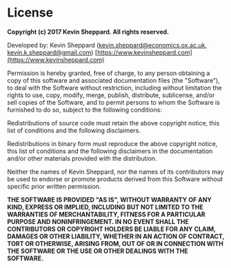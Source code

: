 # License

**Copyright (c) 2017 Kevin Sheppard. All rights reserved.**

Developed by: Kevin Sheppard (<kevin.sheppard@economics.ox.ac.uk>,  
<kevin.k.sheppard@gmail.com>)
[https://www.kevinsheppard.com](https://www.kevinsheppard.com)

Permission is hereby granted, free of charge, to any person obtaining a copy of
this software and associated documentation files (the "Software"), to deal with
the Software without restriction, including without limitation the rights to
use, copy, modify, merge, publish, distribute, sublicense, and/or sell copies
of the Software, and to permit persons to whom the Software is furnished to do
so, subject to the following conditions:

Redistributions of source code must retain the above copyright notice, this
list of conditions and the following disclaimers.

Redistributions in binary form must reproduce the above copyright notice, this
list of conditions and the following disclaimers in the documentation and/or
other materials provided with the distribution.

Neither the names of Kevin Sheppard, nor the names of its contributors may be
used to endorse or promote products derived from this Software without specific
prior written permission.

**THE SOFTWARE IS PROVIDED "AS IS", WITHOUT WARRANTY OF ANY KIND, EXPRESS OR
IMPLIED, INCLUDING BUT NOT LIMITED TO THE WARRANTIES OF MERCHANTABILITY,
FITNESS FOR A PARTICULAR PURPOSE AND NONINFRINGEMENT. IN NO EVENT SHALL THE
CONTRIBUTORS OR COPYRIGHT HOLDERS BE LIABLE FOR ANY CLAIM, DAMAGES OR OTHER
LIABILITY, WHETHER IN AN ACTION OF CONTRACT, TORT OR OTHERWISE, ARISING FROM,
OUT OF OR IN CONNECTION WITH THE SOFTWARE OR THE USE OR OTHER DEALINGS WITH
THE SOFTWARE.**
